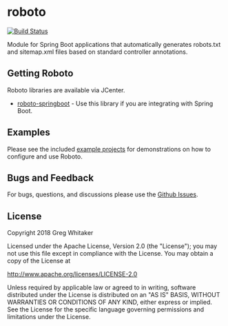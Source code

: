 # roboto
[![Build Status](https://travis-ci.org/gregwhitaker/roboto.svg?branch=master)](https://travis-ci.org/gregwhitaker/roboto)

Module for Spring Boot applications that automatically generates robots.txt and sitemap.xml files based on standard 
controller annotations.

## Getting Roboto
Roboto libraries are available via JCenter.

* [roboto-springboot](https://bintray.com/gregwhitaker/maven/roboto-springboot) - Use this library if you are integrating with Spring Boot.

## Examples
Please see the included [example projects](roboto-examples) for demonstrations on how to configure and use Roboto.

## Bugs and Feedback
For bugs, questions, and discussions please use the [Github Issues](https://github.com/gregwhitaker/roboto/issues).

## License
Copyright 2018 Greg Whitaker

Licensed under the Apache License, Version 2.0 (the "License");
you may not use this file except in compliance with the License.
You may obtain a copy of the License at

   http://www.apache.org/licenses/LICENSE-2.0

Unless required by applicable law or agreed to in writing, software
distributed under the License is distributed on an "AS IS" BASIS,
WITHOUT WARRANTIES OR CONDITIONS OF ANY KIND, either express or implied.
See the License for the specific language governing permissions and
limitations under the License.
